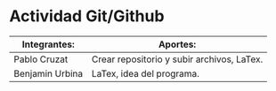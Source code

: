 # Actividad Git/Github

| Integrantes:    | Aportes:                                   |
| --------------- | ------------------------------------------ |
| Pablo Cruzat    | Crear repositorio y subir archivos, LaTex. |
| Benjamin Urbina | LaTex, idea del programa.                  |
